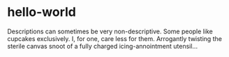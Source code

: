# hello-world
Descriptions can sometimes be very non-descriptive.
Some people like cupcakes exclusively. I, for one, care less for them.
Arrogantly twisting the sterile canvas snoot of a fully charged icing-annointment utensil...

